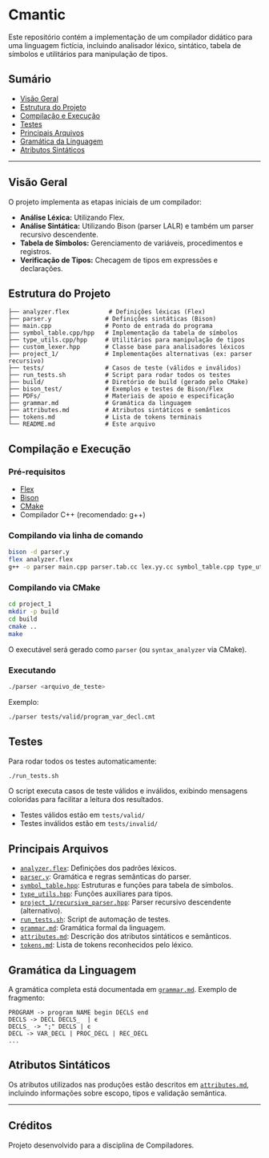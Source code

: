 
# Cmantic

Este repositório contém a implementação de um compilador didático para uma linguagem fictícia, incluindo analisador léxico, sintático, tabela de símbolos e utilitários para manipulação de tipos.

## Sumário

- [Visão Geral](#visão-geral)
- [Estrutura do Projeto](#estrutura-do-projeto)
- [Compilação e Execução](#compilação-e-execução)
- [Testes](#testes)
- [Principais Arquivos](#principais-arquivos)
- [Gramática da Linguagem](#gramática-da-linguagem)
- [Atributos Sintáticos](#atributos-sintáticos)

---

## Visão Geral

O projeto implementa as etapas iniciais de um compilador:

- **Análise Léxica:** Utilizando Flex.
- **Análise Sintática:** Utilizando Bison (parser LALR) e também um parser recursivo descendente.
- **Tabela de Símbolos:** Gerenciamento de variáveis, procedimentos e registros.
- **Verificação de Tipos:** Checagem de tipos em expressões e declarações.

## Estrutura do Projeto

```
├── analyzer.flex           # Definições léxicas (Flex)
├── parser.y               # Definições sintáticas (Bison)
├── main.cpp               # Ponto de entrada do programa
├── symbol_table.cpp/hpp   # Implementação da tabela de símbolos
├── type_utils.cpp/hpp     # Utilitários para manipulação de tipos
├── custom_lexer.hpp       # Classe base para analisadores léxicos
├── project_1/             # Implementações alternativas (ex: parser recursivo)
├── tests/                 # Casos de teste (válidos e inválidos)
├── run_tests.sh           # Script para rodar todos os testes
├── build/                 # Diretório de build (gerado pelo CMake)
├── bison_test/            # Exemplos e testes de Bison/Flex
├── PDFs/                  # Materiais de apoio e especificação
├── grammar.md             # Gramática da linguagem
├── attributes.md          # Atributos sintáticos e semânticos
├── tokens.md              # Lista de tokens terminais
└── README.md              # Este arquivo
```

## Compilação e Execução

### Pré-requisitos

- [Flex](https://github.com/westes/flex)
- [Bison](https://www.gnu.org/software/bison/)
- [CMake](https://cmake.org/)
- Compilador C++ (recomendado: g++)

### Compilando via linha de comando

```sh
bison -d parser.y 
flex analyzer.flex
g++ -o parser main.cpp parser.tab.cc lex.yy.cc symbol_table.cpp type_utils.cpp -lfl
```

### Compilando via CMake

```sh
cd project_1
mkdir -p build
cd build
cmake ..
make
```

O executável será gerado como `parser` (ou `syntax_analyzer` via CMake).

### Executando

```sh
./parser <arquivo_de_teste>
```

Exemplo:

```sh
./parser tests/valid/program_var_decl.cmt
```

## Testes

Para rodar todos os testes automaticamente:

```sh
./run_tests.sh
```

O script executa casos de teste válidos e inválidos, exibindo mensagens coloridas para facilitar a leitura dos resultados.

- Testes válidos estão em `tests/valid/`
- Testes inválidos estão em `tests/invalid/`

## Principais Arquivos

- [`analyzer.flex`](analyzer.flex): Definições dos padrões léxicos.
- [`parser.y`](parser.y): Gramática e regras semânticas do parser.
- [`symbol_table.hpp`](symbol_table.hpp): Estruturas e funções para tabela de símbolos.
- [`type_utils.hpp`](type_utils.hpp): Funções auxiliares para tipos.
- [`project_1/recursive_parser.hpp`](project_1/recursive_parser.hpp): Parser recursivo descendente (alternativo).
- [`run_tests.sh`](run_tests.sh): Script de automação de testes.
- [`grammar.md`](grammar.md): Gramática formal da linguagem.
- [`attributes.md`](attributes.md): Descrição dos atributos sintáticos e semânticos.
- [`tokens.md`](tokens.md): Lista de tokens reconhecidos pelo léxico.

## Gramática da Linguagem

A gramática completa está documentada em [`grammar.md`](grammar.md). Exemplo de fragmento:

```
PROGRAM -> program NAME begin DECLS end
DECLS -> DECL DECLS_  | ϵ
DECLS_ -> ";" DECLS | ϵ
DECL -> VAR_DECL | PROC_DECL | REC_DECL
...
```

## Atributos Sintáticos

Os atributos utilizados nas produções estão descritos em [`attributes.md`](attributes.md), incluindo informações sobre escopo, tipos e validação semântica.

---

## Créditos

Projeto desenvolvido para a disciplina de Compiladores.
